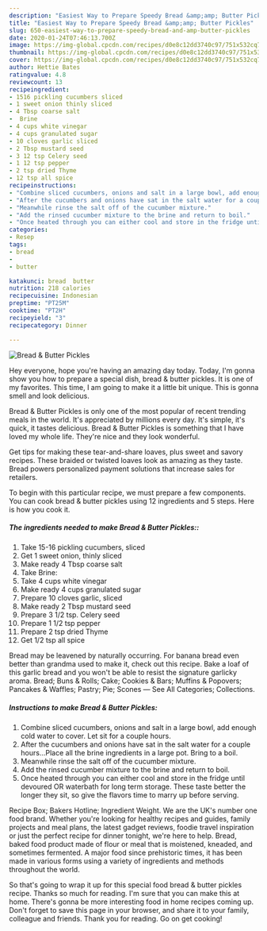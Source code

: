```yaml
---
description: "Easiest Way to Prepare Speedy Bread &amp;amp; Butter Pickles"
title: "Easiest Way to Prepare Speedy Bread &amp;amp; Butter Pickles"
slug: 650-easiest-way-to-prepare-speedy-bread-and-amp-butter-pickles
date: 2020-01-24T07:46:13.700Z
image: https://img-global.cpcdn.com/recipes/d0e8c12dd3740c97/751x532cq70/bread-butter-pickles-recipe-main-photo.jpg
thumbnail: https://img-global.cpcdn.com/recipes/d0e8c12dd3740c97/751x532cq70/bread-butter-pickles-recipe-main-photo.jpg
cover: https://img-global.cpcdn.com/recipes/d0e8c12dd3740c97/751x532cq70/bread-butter-pickles-recipe-main-photo.jpg
author: Hettie Bates
ratingvalue: 4.8
reviewcount: 13
recipeingredient:
- 1516 pickling cucumbers sliced
- 1 sweet onion thinly sliced
- 4 Tbsp coarse salt
-  Brine
- 4 cups white vinegar
- 4 cups granulated sugar
- 10 cloves garlic sliced
- 2 Tbsp mustard seed
- 3 12 tsp Celery seed
- 1 12 tsp pepper
- 2 tsp dried Thyme
- 12 tsp all spice
recipeinstructions:
- "Combine sliced cucumbers, onions and salt in a large bowl, add enough cold water to cover. Let sit for a couple hours."
- "After the cucumbers and onions have sat in the salt water for a couple hours...Place all the brine ingredients in a large pot. Bring to a boil."
- "Meanwhile rinse the salt off of the cucumber mixture."
- "Add the rinsed cucumber mixture to the brine and return to boil."
- "Once heated through you can either cool and store in the fridge until devoured OR waterbath for long term storage. These taste better the longer they sit, so give the flavors time to marry up before serving."
categories:
- Resep
tags:
- bread
- 
- butter

katakunci: bread  butter
nutrition: 218 calories
recipecuisine: Indonesian
preptime: "PT25M"
cooktime: "PT2H"
recipeyield: "3"
recipecategory: Dinner

---
```



![Bread &amp; Butter Pickles](https://img-global.cpcdn.com/recipes/d0e8c12dd3740c97/751x532cq70/bread-butter-pickles-recipe-main-photo.jpg)

Hey everyone, hope you're having an amazing day today. Today, I'm gonna show you how to prepare a special dish, bread &amp; butter pickles. It is one of my favorites. This time, I am going to make it a little bit unique. This is gonna smell and look delicious.

Bread &amp; Butter Pickles is only one of the most popular of recent trending meals in the world. It's appreciated by millions every day. It's simple, it's quick, it tastes delicious. Bread &amp; Butter Pickles is something that I have loved my whole life. They're nice and they look wonderful.

Get tips for making these tear-and-share loaves, plus sweet and savory recipes. These braided or twisted loaves look as amazing as they taste. Bread powers personalized payment solutions that increase sales for retailers.


To begin with this particular recipe, we must prepare a few components. You can cook bread &amp; butter pickles using 12 ingredients and 5 steps. Here is how you cook it.

##### The ingredients needed to make Bread &amp; Butter Pickles::

1. Take 15-16 pickling cucumbers, sliced
1. Get 1 sweet onion, thinly sliced
1. Make ready 4 Tbsp coarse salt
1. Take  Brine:
1. Take 4 cups white vinegar
1. Make ready 4 cups granulated sugar
1. Prepare 10 cloves garlic, sliced
1. Make ready 2 Tbsp mustard seed
1. Prepare 3 1/2 tsp. Celery seed
1. Prepare 1 1/2 tsp pepper
1. Prepare 2 tsp dried Thyme
1. Get 1/2 tsp all spice


Bread may be leavened by naturally occurring. For banana bread even better than grandma used to make it, check out this recipe. Bake a loaf of this garlic bread and you won&#39;t be able to resist the signature garlicky aroma. Bread; Buns &amp; Rolls; Cake; Cookies &amp; Bars; Muffins &amp; Popovers; Pancakes &amp; Waffles; Pastry; Pie; Scones — See All Categories; Collections. 

##### Instructions to make Bread &amp; Butter Pickles:

1. Combine sliced cucumbers, onions and salt in a large bowl, add enough cold water to cover. Let sit for a couple hours.
1. After the cucumbers and onions have sat in the salt water for a couple hours...Place all the brine ingredients in a large pot. Bring to a boil.
1. Meanwhile rinse the salt off of the cucumber mixture.
1. Add the rinsed cucumber mixture to the brine and return to boil.
1. Once heated through you can either cool and store in the fridge until devoured OR waterbath for long term storage. These taste better the longer they sit, so give the flavors time to marry up before serving.


Recipe Box; Bakers Hotline; Ingredient Weight. We are the UK&#39;s number one food brand. Whether you&#39;re looking for healthy recipes and guides, family projects and meal plans, the latest gadget reviews, foodie travel inspiration or just the perfect recipe for dinner tonight, we&#39;re here to help. Bread, baked food product made of flour or meal that is moistened, kneaded, and sometimes fermented. A major food since prehistoric times, it has been made in various forms using a variety of ingredients and methods throughout the world. 

So that's going to wrap it up for this special food bread &amp; butter pickles recipe. Thanks so much for reading. I'm sure that you can make this at home. There's gonna be more interesting food in home recipes coming up. Don't forget to save this page in your browser, and share it to your family, colleague and friends. Thank you for reading. Go on get cooking!
